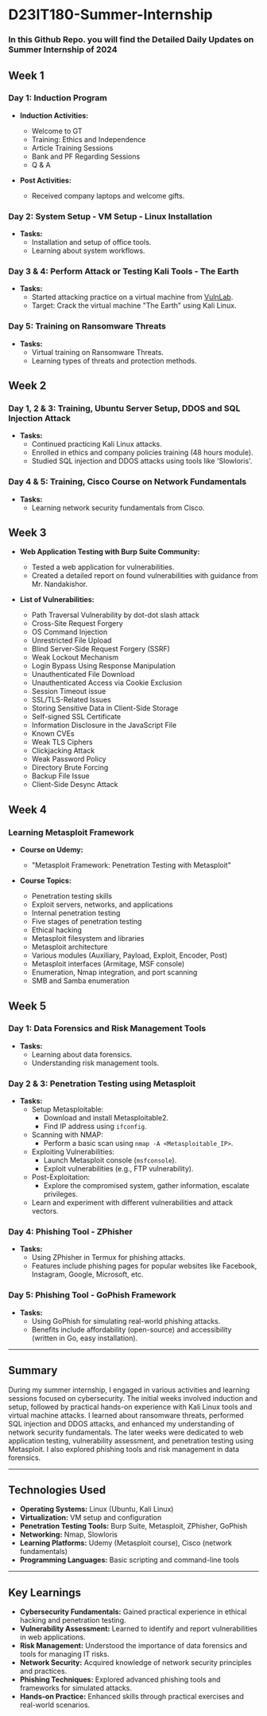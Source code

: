 # D23IT180-Summer-Internship

### In this Github Repo. you will find the Detailed Daily Updates on Summer Internship of 2024

## Week 1 

### Day 1: Induction Program
- **Induction Activities:**
  - Welcome to GT
  - Training: Ethics and Independence
  - Article Training Sessions
  - Bank and PF Regarding Sessions
  - Q & A

- **Post Activities:**
  - Received company laptops and welcome gifts.

### Day 2: System Setup - VM Setup - Linux Installation
- **Tasks:**
  - Installation and setup of office tools.
  - Learning about system workflows.

### Day 3 & 4: Perform Attack or Testing Kali Tools - The Earth
- **Tasks:**
  - Started attacking practice on a virtual machine from [VulnLab](https://www.vulnlab.com/).
  - Target: Crack the virtual machine "The Earth" using Kali Linux.

### Day 5: Training on Ransomware Threats
- **Tasks:**
  - Virtual training on Ransomware Threats.
  - Learning types of threats and protection methods.

## Week 2

### Day 1, 2 & 3: Training, Ubuntu Server Setup, DDOS and SQL Injection Attack
- **Tasks:**
  - Continued practicing Kali Linux attacks.
  - Enrolled in ethics and company policies training (48 hours module).
  - Studied SQL injection and DDOS attacks using tools like 'Slowloris'.

### Day 4 & 5: Training, Cisco Course on Network Fundamentals
- **Tasks:**
  - Learning network security fundamentals from Cisco.

## Week 3

- **Web Application Testing with Burp Suite Community:**
  - Tested a web application for vulnerabilities.
  - Created a detailed report on found vulnerabilities with guidance from Mr. Nandakishor.

- **List of Vulnerabilities:**
  - Path Traversal Vulnerability by dot-dot slash attack
  - Cross-Site Request Forgery
  - OS Command Injection
  - Unrestricted File Upload
  - Blind Server-Side Request Forgery (SSRF)
  - Weak Lockout Mechanism
  - Login Bypass Using Response Manipulation
  - Unauthenticated File Download
  - Unauthenticated Access via Cookie Exclusion
  - Session Timeout issue
  - SSL/TLS-Related Issues
  - Storing Sensitive Data in Client-Side Storage
  - Self-signed SSL Certificate
  - Information Disclosure in the JavaScript File
  - Known CVEs
  - Weak TLS Ciphers
  - Clickjacking Attack
  - Weak Password Policy
  - Directory Brute Forcing
  - Backup File Issue
  - Client-Side Desync Attack

## Week 4

### Learning Metasploit Framework
- **Course on Udemy:**
  - "Metasploit Framework: Penetration Testing with Metasploit"

- **Course Topics:**
  - Penetration testing skills
  - Exploit servers, networks, and applications
  - Internal penetration testing
  - Five stages of penetration testing
  - Ethical hacking
  - Metasploit filesystem and libraries
  - Metasploit architecture
  - Various modules (Auxiliary, Payload, Exploit, Encoder, Post)
  - Metasploit interfaces (Armitage, MSF console)
  - Enumeration, Nmap integration, and port scanning
  - SMB and Samba enumeration

## Week 5

### Day 1: Data Forensics and Risk Management Tools
- **Tasks:**
  - Learning about data forensics.
  - Understanding risk management tools.

### Day 2 & 3: Penetration Testing using Metasploit
- **Tasks:**
  - Setup Metasploitable:
    - Download and install Metasploitable2.
    - Find IP address using `ifconfig`.
  - Scanning with NMAP:
    - Perform a basic scan using `nmap -A <Metasploitable_IP>`.
  - Exploiting Vulnerabilities:
    - Launch Metasploit console (`msfconsole`).
    - Exploit vulnerabilities (e.g., FTP vulnerability).
  - Post-Exploitation:
    - Explore the compromised system, gather information, escalate privileges.
  - Learn and experiment with different vulnerabilities and attack vectors.

### Day 4: Phishing Tool - ZPhisher
- **Tasks:**
  - Using ZPhisher in Termux for phishing attacks.
  - Features include phishing pages for popular websites like Facebook, Instagram, Google, Microsoft, etc.

### Day 5: Phishing Tool - GoPhish Framework
- **Tasks:**
  - Using GoPhish for simulating real-world phishing attacks.
  - Benefits include affordability (open-source) and accessibility (written in Go, easy installation).

---

## Summary

During my summer internship, I engaged in various activities and learning sessions focused on cybersecurity. The initial weeks involved induction and setup, followed by practical hands-on experience with Kali Linux tools and virtual machine attacks. I learned about ransomware threats, performed SQL injection and DDOS attacks, and enhanced my understanding of network security fundamentals. The later weeks were dedicated to web application testing, vulnerability assessment, and penetration testing using Metasploit. I also explored phishing tools and risk management in data forensics.

---

## Technologies Used
- **Operating Systems:** Linux (Ubuntu, Kali Linux)
- **Virtualization:** VM setup and configuration
- **Penetration Testing Tools:** Burp Suite, Metasploit, ZPhisher, GoPhish
- **Networking:** Nmap, Slowloris
- **Learning Platforms:** Udemy (Metasploit course), Cisco (network fundamentals)
- **Programming Languages:** Basic scripting and command-line tools

---

## Key Learnings
- **Cybersecurity Fundamentals:** Gained practical experience in ethical hacking and penetration testing.
- **Vulnerability Assessment:** Learned to identify and report vulnerabilities in web applications.
- **Risk Management:** Understood the importance of data forensics and tools for managing IT risks.
- **Network Security:** Acquired knowledge of network security principles and practices.
- **Phishing Techniques:** Explored advanced phishing tools and frameworks for simulated attacks.
- **Hands-on Practice:** Enhanced skills through practical exercises and real-world scenarios.
